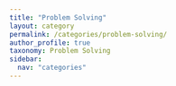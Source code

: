 ```yaml
---
title: "Problem Solving"
layout: category
permalink: /categories/problem-solving/
author_profile: true
taxonomy: Problem Solving
sidebar:
  nav: "categories"
---
```

